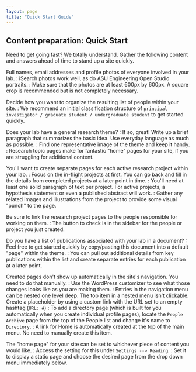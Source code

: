 ```yaml
---
layout: page
title: "Quick Start Guide"
---
```


## Content preparation: Quick Start ##
Need to get going fast? We totally understand. Gather the following content and answers ahead of time to stand up a site quickly.

Full names, email addresses and profile photos of everyone involved in your lab.
: iSearch photos work well, as do ASU Engineering Open Studio portraits.
: Make sure that the photos are at least 600px by 600px. A square crop is recommended but is not completely necessary.

Decide how you want to organize the resulting list of people within your site.
: We recommend an initial classification structure of `principal investigator / graduate student / undergraduate student` to get started quickly.

Does your lab have a general research theme?
: If so, great! Write up a brief paragraph that summarizes the basic idea. Use everyday language as much as possible.
: Find one representative image of the theme and keep it handy.
: Research topic pages make for fantastic "home" pages for your site, if you are struggling for additional content.

You'll want to create separate pages for each active research project within your lab.
: Focus on the in-flight projects at first. You can go back and fill in the details from completed projects at a later point in time.
: You'll need at least one solid paragraph of text per project. For active projects, a hypothesis statement or even a published abstract will work.
: Gather any related images and illustrations from the project to provide some visual "punch" to the page.

Be sure to link the research project pages to the people responsible for working on them.
: The button to check is in the sidebar for the people or project you just created.

Do you have a list of publications associated with your lab in a document?
: Feel free to get started quickly by copy/pasting this document into a default "page" within the theme.
: You can pull out additional details from key publications within the list and create separate entries for each publication at a later point.

Created pages don't show up automatically in the site's navigation. You need to do that manually.
: Use the WordPress customizer to see what those changes looks like as you are making them.
: Entries in the navigation menu can be nested one level deep. The top item in a nested menu isn't clickable. Create a placeholder by using a custom link with the URL set to an empty hashtag (`URL: #`)
: To add a directory page (which is built for you automatically when you create individual profile pages), locate the `People Archive` page from the top of the People list and change it's name to `Directory`.
: A link for Home is automatically created at the top of the main menu. No need to manually create this item.

The "home page" for your site can be set to whichever piece of content you would like.
: Access the setting for this under `Settings --> Reading`.
: Set it to display a static page and choose the desired page from the drop down menu immediately below.
